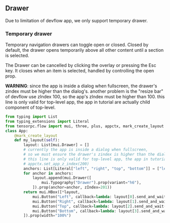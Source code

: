 ## Drawer 

Due to limitation of devflow app, we only support temporary drawer.

### Temporary drawer

Temporary navigation drawers can toggle open or closed. Closed by default, the drawer opens temporarily above all other content until a section is selected.

The Drawer can be cancelled by clicking the overlay or pressing the Esc key. It closes when an item is selected, handled by controlling the open prop.

**WARNING**: since the app is inside a dialog when fullscreen, the drawer's zindex must be higher than the dialog's. another problem is the "resize bar" of devflow use zIndex 100, so the app's zIndex must be higher than 100. this line is only valid for top-level app, the app in tutorial are actually child component of top-level.

```Python
from typing import List 
from typing_extensions import Literal
from tensorpc.flow import mui, three, plus, appctx, mark_create_layout
class App:
    @mark_create_layout
    def my_layout(self):
        layout: List[mui.Drawer] = []
        # currently the app is inside a dialog when fullscreen,
        # so we must ensure the drawer's zindex is higher than the dialog's
        # this line is only valid for top-level app, the app in tutorial are actually child component of top-level.
        # appctx.set_app_z_index(200)
        anchors: List[Literal["left", "right", "top", "bottom"]] = ["left", "right", "top", "bottom"]
        for anchor in anchors:
            layout.append(mui.Drawer([
                mui.Typography("Drawer").prop(variant="h6"),
            ]).prop(anchor=anchor, zIndex=201))
        return mui.HBox([*layout,
            mui.Button("Left", callback=lambda: layout[0].send_and_wait(layout[0].update_event(open=True))),
            mui.Button("Right", callback=lambda: layout[1].send_and_wait(layout[1].update_event(open=True))),
            mui.Button("Top", callback=lambda: layout[2].send_and_wait(layout[2].update_event(open=True))),
            mui.Button("Bottom", callback=lambda: layout[3].send_and_wait(layout[3].update_event(open=True))),
        ]).prop(width="100%")

```
